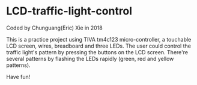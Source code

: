 # LCD-traffic-light-control

Coded by Chunguang(Eric) Xie in 2018

This is a practice project using TIVA tm4c123 micro-controller, a touchable LCD screen, wires, breadboard and three LEDs.
The user could control the traffic light's pattern by pressing the buttons on the LCD screen.
There're several patterns by flashing the LEDs rapidly (green, red and yellow patterns).


Have fun!
